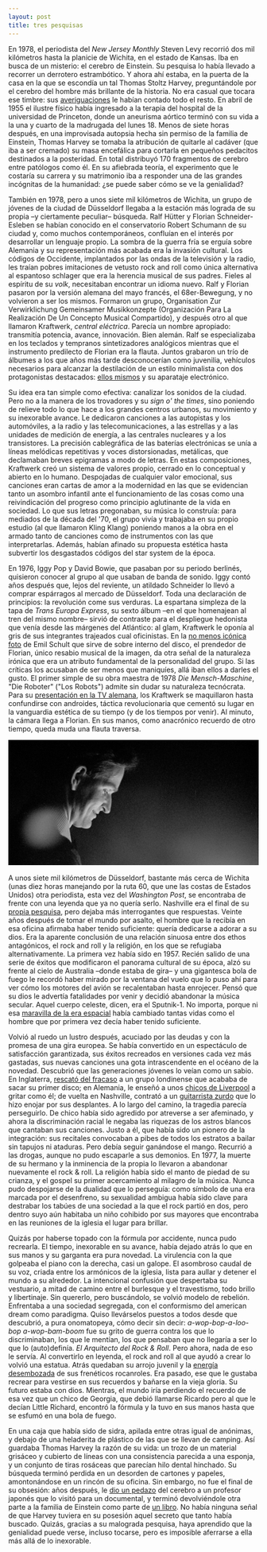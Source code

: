 ```yaml
---
layout: post
title: tres pesquisas
---
```


En 1978, el periodista del *New Jersey Monthly* Steven Levy recorrió dos mil kilómetros hasta la planicie de Wichita, en el estado de Kansas. Iba en busca de un misterio: el cerebro de Einstein. Su pesquisa lo había llevado a recorrer un derrotero estrambótico. Y ahora ahí estaba, en la puerta de la casa en la que se escondía un tal Thomas Stoltz Harvey, preguntándole por el cerebro del hombre más brillante de la historia. No era casual que tocara ese timbre: sus [averiguaciones](https://njmonthly.com/articles/historic-jersey/the-search-for-einsteins-brain/) le habían contado todo el resto. En abril de 1955 el ilustre físico había ingresado a la terapia del hospital de la universidad de Princeton, donde un aneurisma aórtico terminó con su vida a la una y cuarto de la madrugada del lunes 18. Menos de siete horas después, en una improvisada autopsia hecha sin permiso de la familia de Einstein, Thomas Harvey se tomaba la atribución de quitarle al cadáver (que iba a ser cremado) su masa encefálica para cortarla en pequeños pedacitos destinados a la posteridad. En total distribuyó 170 fragmentos de cerebro entre patólogos como él. En su afiebrada teoría, el experimento que le costaría su carrera y su matrimonio iba a responder una de las grandes incógnitas de la humanidad: ¿se puede saber cómo se ve la genialidad?

También en 1978, pero a unos siete mil kilómetros de Wichita, un grupo de jóvenes de la ciudad de Düsseldorf llegaba a la estación más lograda de su propia –y ciertamente peculiar– búsqueda. Ralf Hütter y Florian Schneider-Esleben se habían conocido en el conservatorio Robert Schumann de su ciudad y, como muchos contemporáneos, confluían en el interés por desarrollar un lenguaje propio. La sombra de la guerra fría se erguía sobre Alemania y su representación más acabada era la invasión cultural. Los códigos de Occidente, implantados por las ondas de la televisión y la radio, les traían pobres imitaciones de vetusto rock and roll como única alternativa al espantoso schlager que era la herencia musical de sus padres. Fieles al espíritu de su *volk*, necesitaban encontrar un idioma nuevo. Ralf y Florian pasaron por la versión alemana del mayo francés, el 68er-Bewegung, y no volvieron a ser los mismos. Formaron un grupo, Organisation Zur Verwirklichung Gemeinsamer Musikkonzepte (Organización Para La Realización De Un Concepto Musical Compartido), y después otro al que llamaron Kraftwerk, *central eléctrica*. Parecía un nombre apropiado: transmitía potencia, avance, innovación. Bien alemán. Ralf se especializaba en los teclados y tempranos sintetizadores analógicos mientras que el instrumento predilecto de Florian era la flauta. Juntos grabaron un trío de álbumes a los que años más tarde desconocerían como juvenilia, vehículos necesarios para alcanzar la destilación de un estilo minimalista con dos protagonistas destacados: [ellos mismos](https://dad6pq311uj47.cloudfront.net/items/2M1J0D1m2P3P2X13030C/ralfundflorian.jpg) y su aparataje electrónico.

Su idea era tan simple como efectiva: canalizar los sonidos de la ciudad. Pero no a la manera de los trovadores y su *sign o' the times*, sino poniendo de relieve todo lo que hace a los grandes centros urbanos, su movimiento y su inexorable avance. Le dedicaron canciones a las autopistas y los automóviles, a la radio y las telecomunicaciones, a las estrellas y a las unidades de medición de energía, a las centrales nucleares y a los transistores. La precisión cablegráfica de las baterías electrónicas se unía a líneas melódicas repetitivas y voces distorsionadas, metálicas, que declamaban breves epigramas a modo de letras. En estas composiciones, Kraftwerk creó un sistema de valores propio, cerrado en lo conceptual y abierto en lo humano. Despojadas de cualquier valor emocional, sus canciones eran cartas de amor a la modernidad en las que se evidencian tanto un asombro infantil ante el funcionamiento de las cosas como una reivindicación del progreso como principio aglutinante de la vida en sociedad. Lo que sus letras pregonaban, su música lo construía: para mediados de la década del '70, el grupo vivía y trabajaba en su propio estudio (al que llamaron Kling Klang) poniendo manos a la obra en el armado tanto de canciones como de instrumentos con las que interpretarlas. Además, habían afinado su propuesta estética hasta subvertir los desgastados códigos del star system de la época.

En 1976, Iggy Pop y David Bowie, que pasaban por su periodo berlinés, quisieron conocer al grupo al que usaban de banda de sonido. Iggy contó años después que, lejos del reviente, un atildado Schneider lo llevó a comprar espárragos al mercado de Düsseldorf. Toda una declaración de principios: la revolución come sus verduras. La espartana simpleza de la tapa de *Trans Europa Express*, su sexto álbum –en el que homenajean al tren del mismo nombre– sirvió de contraste para el despliegue hedonista que venía desde las márgenes del Atlántico: al glam, Kraftwerk le oponía al gris de sus integrantes trajeados cual oficinistas. En la [no menos icónica foto](https://dad6pq311uj47.cloudfront.net/items/0W1x0W000T010g3C2S0A/pin.png) de Emil Schult que sirve de sobre interno del disco, el prendedor de Florian, único resabio musical de la imagen, da otra señal de la naturaleza irónica que era un atributo fundamental de la personalidad del grupo. Si las críticas los acusaban de ser menos que maniquíes, allá iban ellos a darles el gusto. El primer simple de su obra maestra de 1978 *Die Mensch-Maschine*, "Die Roboter" ("Los Robots") admite sin dudar su naturaleza tecnócrata. Para su [presentación en la TV alemana](https://youtu.be/YHaZ3UL2oHk), los Kraftwerk se maquillaron hasta confundirse con androides, táctica revolucionaria que cementó su lugar en la vanguardia estética de su tiempo (y de los tiempos por venir). Al minuto, la cámara llega a Florian. En sus manos, como anacrónico recuerdo de otro tiempo, queda muda una flauta traversa.

![alt text](https://raw.githubusercontent.com/irigoin/irigoin.github.io/master/images/roboter.png "Brain to MIDI")

A unos siete mil kilómetros de Düsseldorf, bastante más cerca de Wichita (unas diez horas manejando por la ruta 60, que une las costas de Estados Unidos) otra periodista, esta vez del *Washington Post*, se encontraba de frente con una leyenda que ya no quería serlo. Nashville era el final de su [propia pesquisa](https://www.washingtonpost.com/archive/lifestyle/1978/11/07/the-gospel-according-to-little-richard/34b3b0b0-0842-4781-9956-1107817f4d96/), pero dejaba más interrogantes que respuestas. Veinte años después de tomar el mundo por asalto, el hombre que la recibía en esa oficina afirmaba haber tenido suficiente: quería dedicarse a adorar a su dios. Era la aparente conclusión de una relación sinuosa entre dos ethos antagónicos, el rock and roll y la religión, en los que se refugiaba alternativamente. La primera vez había sido en 1957. Recién salido de una serie de éxitos que modificaron el panorama cultural de su época, alzó su frente al cielo de Australia –donde estaba de gira– y una gigantesca bola de fuego le recordó haber mirado por la ventana del vuelo que lo puso ahí para ver cómo los motores del avión se recalentaban hasta enrojecer. Pensó que su dios le advertía fatalidades por venir y decidió abandonar la música secular. Aquel cuerpo celeste, dicen, era el Sputnik-1. No importa, porque ni esa [maravilla de la era espacial](https://youtu.be/rCQEzgtWv-E) había cambiado tantas vidas como el hombre que por primera vez decía haber tenido suficiente. 

Volvió al ruedo un lustro después, acuciado por las deudas y con la promesa de una gira europea. Se había convertido en un espectáculo de satisfacción garantizada, sus éxitos recreados en versiones cada vez más gastadas, sus nuevas canciones una gota intrascendente en el océano de la novedad. Descubrió que las generaciones jóvenes lo veían como un sabio. En Inglaterra, [rescató del fracaso](https://www.udiscovermusic.com/stories/rolling-stones-first-tour/) a un grupo londinense que acababa de sacar su primer disco; en Alemania, le enseñó a unos [chicos de Liverpool](https://dad6pq311uj47.cloudfront.net/items/3f2a2Z2A1H0V0E2m1m2j/lalunga.jpg) a gritar como él; de vuelta en Nashville, contrató a un [guitarrista zurdo](https://dad6pq311uj47.cloudfront.net/items/1A420W263I0u3U0c092M/jimi.png) que lo hizo enojar por sus desplantes. A lo largo del camino, la tragedia parecía perseguirlo. De chico había sido agredido por atreverse a ser afeminado, y ahora la discriminación racial le negaba las riquezas de los astros blancos que cantaban sus canciones. Justo a él, que había sido un pionero de la integración: sus recitales convocaban a pibes de todos los estratos a bailar sin tapujos ni ataduras. Pero debía seguir ganándose el mango. Recurrió a las drogas, aunque no pudo escaparle a sus demonios. En 1977, la muerte de su hermano y la inminencia de la propia lo llevaron a abandonar nuevamente el rock & roll. La religión había sido el manto de piedad de su crianza, y el gospel su primer acercamiento al milagro de la música. Nunca pudo despojarse de la dualidad que lo perseguía: como símbolo de una era marcada por el desenfreno, su sexualidad ambigua había sido clave para destrabar los tabúes de una sociedad a la que el rock partió en dos, pero dentro suyo aún habitaba un niño cohibido por sus mayores que encontraba en las reuniones de la iglesia el lugar para brillar. 

Quizás por haberse topado con la fórmula por accidente, nunca pudo recrearla. El tiempo, inexorable en su avance, había dejado atrás lo que en sus manos y su garganta era pura novedad. La virulencia con la que golpeaba el piano con la derecha, casi un galope. El asombroso caudal de su voz, criada entre los armónicos de la iglesia, lista para aullar y detener el mundo a su alrededor. La intencional confusión que despertaba su vestuario, a mitad de camino entre el burlesque y el travestismo, todo brillo y libertinaje. Sin quererlo, pero buscándolo, se volvió modelo de rebelión. Enfrentaba a una sociedad segregada, con el conformismo del american dream como paradigma. Quiso llevárselos puestos a todos desde que descubrió, a pura onomatopeya, cómo decir sin decir: *a-wop-bop-a-loo-bop a-wop-bam-boom* fue su grito de guerra contra los que lo discriminaban, los que le mentían, los que pensaban que no llegaría a ser lo que lo (auto)definía. *El Arquitecto del Rock & Roll*. Pero ahora, nada de eso le servía. Al convertirlo en leyenda, el rock and roll al que ayudó a crear lo volvió una estatua. Atrás quedaban su arrojo juvenil y la [energía desembozada](https://youtu.be/JnC3Pmmb2jE) de sus frenéticos rocanroles. Era pasado, ese que le gustaba recrear para vestirse en sus recuerdos y bañarse en la vieja gloria. Su futuro estaba con dios. Mientras, el mundo iría perdiendo el recuerdo de esa vez que un chico de Georgia, que debió llamarse Ricardo pero al que le decían Little Richard, encontró la fórmula y la tuvo en sus manos hasta que se esfumó en una bola de fuego.

En una caja que había sido de sidra, apilada entre otras igual de anónimas, y debajo de una heladerita de plástico de las que se llevan de camping. Así guardaba Thomas Harvey la razón de su vida: un trozo de un material grisáceo y cubierto de líneas con una consistencia parecida a una esponja, y un conjunto de tiras rosáceas que parecían hilo dental hinchado. Su búsqueda terminó perdida en un desorden de cartones y papeles, amontonándose en un rincón de su oficina. Sin embargo, no fue el final de su obsesión: años después, le [dio un pedazo](https://youtu.be/y9ulxEGlw5w) del cerebro a un profesor japonés que lo visitó para un documental, y terminó devolviéndole otra parte a la familia de Einstein como parte de [un libro](https://harpers.org/archive/1997/10/driving-mr-albert/). No había ninguna señal de que Harvey tuviera en su posesión aquel secreto que tanto había buscado. Quizás, gracias a su malograda pesquisa, haya aprendido que la genialidad puede verse, incluso tocarse, pero es imposible aferrarse a ella más allá de lo inexorable.
